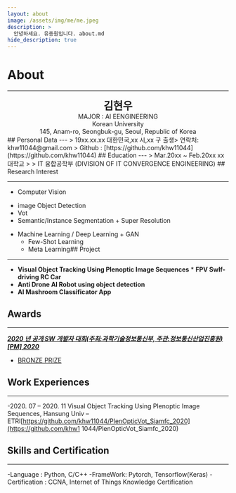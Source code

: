 ```yaml
---
layout: about
image: /assets/img/me/me.jpeg
description: >
  안녕하세요. 유종원입니다. about.md 
hide_description: true
---
```


# About
<!--author-->
***
<center>
<span style="font-size:170%;font-weight:bold"> 김현우
</span>
</center>
<center>MAJOR : AI EENGINEERING</center>
<center>Korean University</center>
<center>145, Anam-ro, Seongbuk-gu, Seoul, Republic of Korea</center>
## Personal Data
---
> 19xx.xx.xx 대한민국,xx 시,xx 구 출생> 연락처: khw11044@gmail.com
> Github : [https://github.com/khw11044](https://github.com/khw11044) ## Education
---
> Mar.20xx ~ Feb.20xx xx 대학교
>
> IT 융합공학부 (DIVISION OF IT CONVERGENCE ENGINEERING)
## Research Interest
 
---
* Computer Vision
+ image Object Detection
+ Vot
+ Semantic/Instance Segmentation + Super Resolution
* Machine Learning / Deep Learning + GAN
    + Few-Shot Learning
    + Meta Learning## Project
---
* **Visual Object Tracking Using Plenoptic Image Sequences** * **FPV Swlf-driving RC Car**
* **Anti Drone AI Robot using object detection**
* **AI Mashroom Classificator App**
## Awards
---
[***2020 년 공개 SW 개발자 대회(주최:과학기술정보통신부, 주관:정보통신산업진흥원)[PM] 2020***](https://www.youtube.com/watch?v=ah9MZQ0PjMI&t=60s)
- [BRONZE PRIZE](https://blog.naver.com/khw11044/222152408161)</a>
## Work Experiences
---
-2020. 07 – 2020. 11
Visual Object Tracking Using Plenoptic Image Sequences, Hansung Univ – ETRI[https://github.com/khw11044/PlenOpticVot_Siamfc_2020](https://github.com/khw1 1044/PlenOpticVot_Siamfc_2020)
## Skills and Certification
---
-Language : Python, C/C++
-FrameWork: Pytorch, Tensorflow(Keras)
-Certification : CCNA, Internet of Things Knowledge Certification